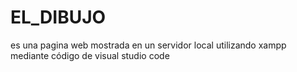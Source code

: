 # EL_DIBUJO
es una pagina web mostrada en un servidor local utilizando xampp mediante código de visual studio code

